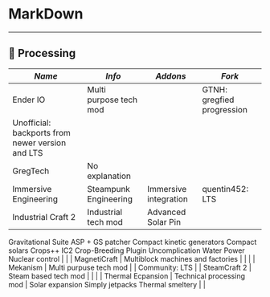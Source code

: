 # MarkDown

---

## 🧪 Processing

| ***Name*** | ***Info*** | ***Addons*** | ***Fork*** |
| --- | --- | --- | --- |
| Ender IO | Multi purpose tech mod  |  | GTNH: gregfied progression
Unofficial: backports from newer version and LTS |
| GregTech | No explanation |   |  |
| Immersive Engineering | Steampunk Engineering | Immersive integration | quentin452: LTS |
| Industrial Craft 2 | Industrial tech mod | Advanced Solar Pin
Gravitational Suite
ASP + GS patcher
Compact kinetic generators
Compact solars
Crops++
IC2 Crop-Breeding Plugin
Uncomplication
Water Power
Nuclear control |  |
| MagnetiCraft | Multiblock machines and factories |  |  |
| Mekanism | Multi purpuse tech mod |  | Community: LTS |
| SteamCraft 2 | Steam based tech mod |  |  |
| Thermal Ecpansion | Technical processing mod | Solar expansion
Simply jetpacks
Thermal smeltery |  |